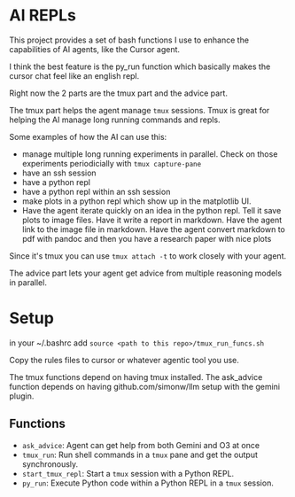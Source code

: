 # AI REPLs

This project provides a set of bash functions I use to enhance the capabilities of AI agents, like the Cursor agent. 

I think the best feature is the py_run function which basically makes the cursor chat feel like an english repl.

Right now the 2 parts are the tmux part and the advice part.

The tmux part helps the agent manage `tmux` sessions. Tmux is great for 
helping the AI manage long running commands and repls.

Some examples of how the AI can use this:
- manage multiple long running experiments in parallel. Check on those experiments periodicially with `tmux capture-pane`
- have an ssh session
- have a python repl
- have a python repl within an ssh session
- make plots in a python repl which show up in the matplotlib UI. 
- Have the agent iterate quickly on an idea in the python repl. Tell it save plots to image files. Have it write a report in markdown. Have the agent link to the image file in markdown. Have the agent convert markdown to pdf with pandoc and then you have a research paper with nice plots

Since it's tmux you can use `tmux attach -t` to work closely
with your agent. 

The advice part lets your agent get advice from multiple reasoning 
models in parallel.

# Setup
in your ~/.bashrc add `source <path to this repo>/tmux_run_funcs.sh`

Copy the rules files to cursor or whatever agentic tool you use.

The tmux functions depend on having tmux installed.
The ask_advice function depends on having github.com/simonw/llm setup with
the gemini plugin.

## Functions 

-   `ask_advice`: Agent can get help from both Gemini and O3 at once 
-   `tmux_run`: Run shell commands in a `tmux` pane and get the output synchronously.
-   `start_tmux_repl`: Start a `tmux` session with a Python REPL.
-   `py_run`: Execute Python code within a Python REPL in a `tmux` session.
